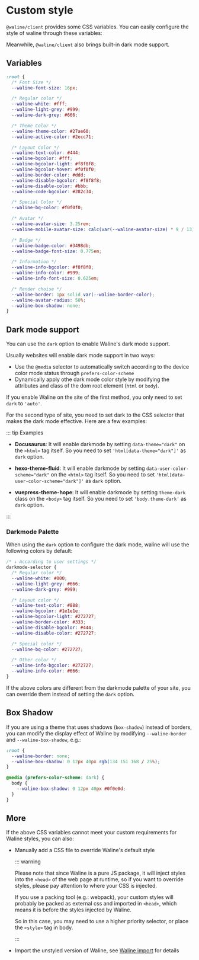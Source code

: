 # Custom style

`@waline/client` provides some CSS variables. You can easily configure the style of waline through these variables:

Meanwhile, `@waline/client` also brings built-in dark mode support.

<!-- more -->

## Variables

```css
:root {
  /* Font Size */
  --waline-font-size: 16px;

  /* Regular color */
  --waline-white: #fff;
  --waline-light-grey: #999;
  --waline-dark-grey: #666;

  /* Theme Color */
  --waline-theme-color: #27ae60;
  --waline-active-color: #2ecc71;

  /* Layout Color */
  --waline-text-color: #444;
  --waline-bgcolor: #fff;
  --waline-bgcolor-light: #f8f8f8;
  --waline-bgcolor-hover: #f0f0f0;
  --waline-border-color: #ddd;
  --waline-disable-bgcolor: #f8f8f8;
  --waline-disable-color: #bbb;
  --waline-code-bgcolor: #282c34;

  /* Special Color */
  --waline-bq-color: #f0f0f0;

  /* Avatar */
  --waline-avatar-size: 3.25rem;
  --waline-mobile-avatar-size: calc(var(--waline-avatar-size) * 9 / 13);

  /* Badge */
  --waline-badge-color: #3498db;
  --waline-badge-font-size: 0.775em;

  /* Information */
  --waline-info-bgcolor: #f8f8f8;
  --waline-info-color: #999;
  --waline-info-font-size: 0.625em;

  /* Render choise */
  --waline-border: 1px solid var(--waline-border-color);
  --waline-avatar-radius: 50%;
  --waline-box-shadow: none;
}
```

## Dark mode support

You can use the `dark` option to enable Waline's dark mode support.

Usually websites will enable dark mode support in two ways:

- Use the `@media` selector to automatically switch according to the device color mode status through `prefers-color-scheme`
- Dynamically apply othe dark mode color style by modifying the attributes and class of the dom root element (`html` or `body`).

If you enable Waline on the site of the first method, you only need to set `dark` to `'auto'`.

For the second type of site, you need to set dark to the CSS selector that makes the dark mode effective. Here are a few examples:

::: tip Examples

- **Docusaurus**: It will enable darkmode by setting `data-theme="dark"` on the `<html>` tag itself. So you need to set `'html[data-theme="dark"]'` as `dark` option.

- **hexo-theme-fluid**: It will enable darkmode by setting `data-user-color-scheme="dark"` on the `<html>` tag itself. So you need to set `'html[data-user-color-scheme="dark"]'` as `dark` option.

- **vuepress-theme-hope**: It will enable darkmode by setting `theme-dark` class on the `<body>` tag itself. So you need to set `'body.theme-dark'` as `dark` option.

:::

### Darkmode Palette

When using the `dark` option to configure the dark mode, waline will use the following colors by default:

```css
/* ↓ According to user settings */
darkmode-selector {
  /* Regular color */
  --waline-white: #000;
  --waline-light-grey: #666;
  --waline-dark-grey: #999;

  /* Layout color */
  --waline-text-color: #888;
  --waline-bgcolor: #1e1e1e;
  --waline-bgcolor-light: #272727;
  --waline-border-color: #333;
  --waline-disable-bgcolor: #444;
  --waline-disable-color: #272727;

  /* Special color */
  --waline-bq-color: #272727;

  /* Other color */
  --waline-info-bgcolor: #272727;
  --waline-info-color: #666;
}
```

If the above colors are different from the darkmode palette of your site, you can override them instead of setting the `dark` option.

## Box Shadow

If you are using a theme that uses shadows (`box-shadow`) instead of borders, you can modify the display effect of Waline by modifying `--waline-border` and `--waline-box-shadow`, e.g.:

```css
:root {
  --waline-border: none;
  --waline-box-shadow: 0 12px 40px rgb(134 151 168 / 25%);
}

@media (prefers-color-scheme: dark) {
  body {
    --waline-box-shadow: 0 12px 40px #0f0e0d;
  }
}
```

## More

If the above CSS variables cannot meet your custom requirements for Waline styles, you can also:

- Manually add a CSS file to override Waline's default style

  ::: warning

  Please note that since Waline is a pure JS package, it will inject styles into the `<head>` of the web page at runtime, so if you want to override styles, please pay attention to where your CSS is injected.

  If you use a packing tool (e.g.: webpack), your custom styles will probably be packed as external css and imported in `<head>`, which means it is before the styles injected by Waline.

  So in this case, you may need to use a higher priority selector, or place the `<style>` tag in body.

  :::

- Import the unstyled version of Waline, see [Waline import](./import.md) for details
